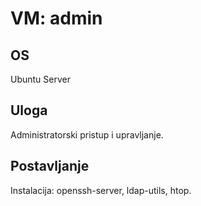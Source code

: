 ﻿# VM: admin

## OS
Ubuntu Server

## Uloga
Administratorski pristup i upravljanje.

## Postavljanje
Instalacija: openssh-server, ldap-utils, htop.
